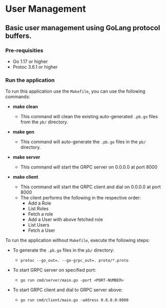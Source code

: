 # User Management 

## Basic user management using GoLang protocol buffers.

### Pre-requisities
- Go 1.17 or higher
- Protoc 3.6.1 or higher

### Run the application
To run this application use the `Makefile`, you can use the following commands:
- **make clean**
  - This command will clean the existing auto-generated `.pb.go` files from the `pb/` directory.
 
- **make gen**
  - This command will auto-generate the `.pb.go` files in the `pb/` directory.  

- **make server**
  - This command will start the GRPC server on 0.0.0.0 at port 8000

- **make client**
  - This command will start the GRPC client and dial on 0.0.0.0 at port 8000
  - The client performs the following in the respective order:
    - Add a Role
    - List Roles
    - Fetch a role
    - Add a User with above fetched role
    - List Users
    - Fetch a User

To run the application without `Makefile`, execute the following steps:
- To generate the `.pb.go` files in the `pb/` directory:
  - `protoc --go_out=. --go-grpc_out=. proto/*.proto`

- To start GRPC server on specified port:
  - `go run cmd/server/main.go -port <PORT-NUMBER>`

- To start GRPC client and dial to GRPC server above:
  - `go run cmd/client/main.go -address 0.0.0.0:8000`
